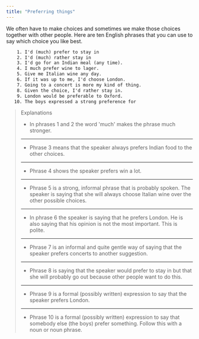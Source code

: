 ```yaml
---
title: "Preferring things"
---
```


We often have to make choices and sometimes we make those choices together with other people. Here are ten English phrases that you can use to say which choice you like best.

```txt
    1. I'd (much) prefer to stay in
    2. I'd (much) rather stay in
    3. I'd go for an Indian meal (any time).
    4. I much prefer wine to lager.
    5. Give me Italian wine any day.
    6. If it was up to me, I'd choose London.
    7. Going to a concert is more my kind of thing.
    8. Given the choice, I'd rather stay in.
    9. London would be preferable to Oxford.
   10. The boys expressed a strong preference for
```

> Explanations
>
> - In phrases 1 and 2 the word 'much' makes the phrase much stronger.
>
> ---
>
> - Phrase 3 means that the speaker always prefers Indian food to the other choices.
>
> ---
>
> - Phrase 4 shows the speaker prefers win a lot.
>
> ---
>
> - Phrase 5 is a strong, informal phrase that is probably spoken. The speaker is saying that she will always choose Italian wine over the other possible choices.
>
> ---
>
> - In phrase 6 the speaker is saying that he prefers London. He is also saying that his opinion is not the most important. This is polite.
>
> ---
>
> - Phrase 7 is an informal and quite gentle way of saying that the speaker prefers concerts to another suggestion.
>
> ---
>
> - Phrase 8 is saying that the speaker would prefer to stay in but that she will probably go out because other people want to do this.
>
> ---
>
> - Phrase 9 is a formal (possibly written) expression to say that the speaker prefers London.
>
> ---
>
> - Phrase 10 is a formal (possibly written) expression to say that somebody else (the boys) prefer something. Follow this with a noun or noun phrase.
